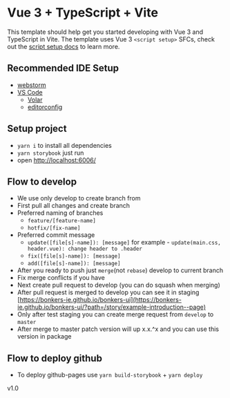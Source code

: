 # Vue 3 + TypeScript + Vite

This template should help get you started developing with Vue 3 and TypeScript in Vite. The template uses Vue 3 `<script setup>` SFCs, check out the [script setup docs](https://v3.vuejs.org/api/sfc-script-setup.html#sfc-script-setup) to learn more.

## Recommended IDE Setup
- [webstorm](https://www.jetbrains.com/webstorm/)
- [VS Code](https://code.visualstudio.com/)
  - [Volar](https://marketplace.visualstudio.com/items?itemName=Vue.volar)
  - [editorconfig](https://marketplace.visualstudio.com/items?itemName=EditorConfig.EditorConfig)

## Setup project
- `yarn i` to install all dependencies
- `yarn storybook` just run
- open [http://localhost:6006/](http://localhost:6006/)

## Flow to develop
- We use only develop to create branch from
- First pull all changes and create branch
- Preferred naming of branches
  - `feature/[feature-name]`
  - `hotfix/[fix-name]`
- Preferred commit message
  - `update([file[s]-name]): [message]` for example - `update(main.css, header.vue): change header to .header`
  - `fix([file[s]-name]): [message]`
  - `add([file[s]-name]): [message]`
- After you ready to push just `merge`(not `rebase`) develop to current branch 
- Fix merge conflicts if you have
- Next create pull request to develop (you can do squash when merging)
- After pull request is merged to develop you can see it in staging [https://bonkers-ie.github.io/bonkers-ui](https://bonkers-ie.github.io/bonkers-ui/?path=/story/example-introduction--page)
- Only after test staging you can create merge request from `develop` to `master`
- After merge to master patch version will up x.x.^x and you can use this version in package

## Flow to deploy github
- To deploy github-pages use `yarn build-storybook` + `yarn deploy`

v1.0
